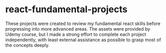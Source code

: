 # react-fundamental-projects

These projects were created to review my fundamental react skills before progressing into more advanced areas. The assets were provided by Udemy course, but I made a strong effort to complete each project independently, with least external assistance as possible to grasp most of the concepts deeply.
